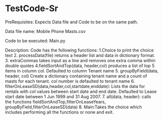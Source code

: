 # TestCode-Sr

PreRequisites:
  Expects Data file and Code to be on the same path.

Data file name: Mobile Phone Masts.csv

Code to be executed: Main.py

Description: 
    Code has the following functions:
       1.Choice to print the choice text
       2. processData(file) returns a header list and data in dictionary format.
       3. extraCommas takes input as a line and removes one extra comma within double quotes
       4.fieldSortAndTop(data, header,col) produces a list of top 5 items in column col. Defaulted to column Tenant name
       5. groupByField(data, header, col) Create a dictionary containing tenant name and a count of masts for each tenant. col number is defaulted to tenant name
       6. filterOnLeaseSD(data,header,col,startdate,enddate): Lists the data for rentals with col values between start date and end date. Defaulted to Lease start date between 1 Jun 1999 and 31 Aug 2007.
      7. all(data, header):	calls the functions fieldSortAndTop,filterOnLeaseYears, groupByField,filterOnLeaseSD(data)
      8. Main:Takes the choice which includes performing all the functions or none and exit.
